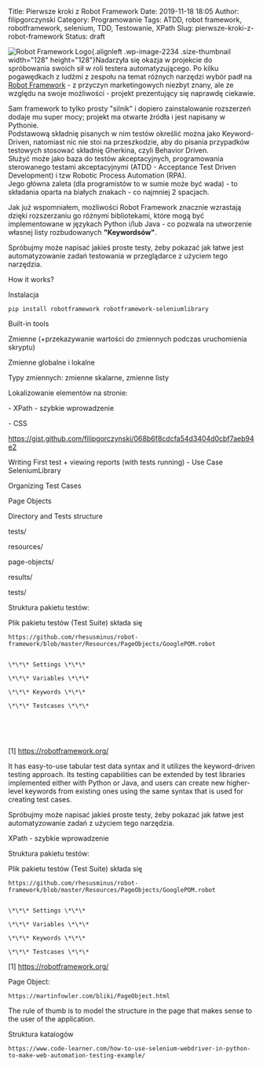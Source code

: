 Title: Pierwsze kroki z Robot Framework
Date: 2019-11-18 18:05
Author: filipgorczynski
Category: Programowanie
Tags: ATDD, robot framework, robotframework, selenium, TDD, Testowanie, XPath
Slug: pierwsze-kroki-z-robot-framework
Status: draft

![Robot Framework Logo](https://filipgorczynski.files.wordpress.com/2019/05/robot-framework-logo.png?w=128){.alignleft .wp-image-2234 .size-thumbnail width="128" height="128"}Nadarzyła się okazja w projekcie do spróbowania swoich sił w roli testera automatyzującego. Po kilku pogawędkach z ludźmi z zespołu na temat różnych narzędzi wybór padł na [Robot Framework](https://robotframework.org/) - z przyczyn marketingowych niezbyt znany, ale ze względu na swoje możliwości - projekt prezentujący się naprawdę ciekawie.<!--more-->

Sam framework to tylko prosty "silnik" i dopiero zainstalowanie rozszerzeń dodaje mu super mocy; projekt ma otwarte źródła i jest napisany w Pythonie.  
Podstawową składnię pisanych w nim testów określić można jako Keyword-Driven, natomiast nic nie stoi na przeszkodzie, aby do pisania przypadków testowych stosować składnię Gherkina, czyli Behavior Driven.  
Służyć może jako baza do testów akceptacyjnych, programowania sterowanego testami akceptacyjnymi (ATDD - Acceptance Test Driven Development) i tzw Robotic Process Automation (RPA).  
Jego główna zaleta (dla programistów to w sumie może być wada) - to składania oparta na białych znakach - co najmniej 2 spacjach.

Jak już wspomniałem, możliwości Robot Framework znacznie wzrastają dzięki rozszerzaniu go różnymi bibliotekami, które mogą być implementowane w językach Python i/lub Java - co pozwala na utworzenie własnej listy rozbudowanych **"Keywordsów"**.

Spróbujmy może napisać jakieś proste testy, żeby pokazać jak łatwe jest automatyzowanie zadań testowania w przeglądarce z użyciem tego narzędzia.

How it works?

Instalacja

`pip install robotframework robotframework-seleniumlibrary`

Built-in tools

Zmienne (+przekazywanie wartości do zmiennych podczas uruchomienia skryptu)

Zmienne globalne i lokalne

Typy zmiennych: zmienne skalarne, zmienne listy

Lokalizowanie elementów na stronie:

\- XPath - szybkie wprowadzenie

\- CSS

https://gist.github.com/filipgorczynski/068b6f8cdcfa54d3404d0cbf7aeb94e2

Writing First test + viewing reports (with tests running) - Use Case SeleniumLibrary

Organizing Test Cases

Page Objects

Directory and Tests structure

tests/

resources/

page-objects/

results/

tests/

Struktura pakietu testów:

Plik pakietu testów (Test Suite) składa się

`https://github.com/rhesusminus/robot-framework/blob/master/Resources/PageObjects/GooglePOM.robot`

```

\*\*\* Settings \*\*\*

\*\*\* Variables \*\*\*

\*\*\* Keywords \*\*\*

\*\*\* Testcases \*\*\*

```

 

 

\[1\] https://robotframework.org/

It has easy-to-use tabular test data syntax and it utilizes the keyword-driven testing approach. Its testing capabilities can be extended by test libraries implemented either with Python or Java, and users can create new higher-level keywords from existing ones using the same syntax that is used for creating test cases.

Spróbujmy może napisać jakieś proste testy, żeby pokazać jak łatwe jest automatyzowanie zadań z użyciem tego narzędzia.

XPath - szybkie wprowadzenie

Struktura pakietu testów:

Plik pakietu testów (Test Suite) składa się

`https://github.com/rhesusminus/robot-framework/blob/master/Resources/PageObjects/GooglePOM.robot`

```

\*\*\* Settings \*\*\*

\*\*\* Variables \*\*\*

\*\*\* Keywords \*\*\*

\*\*\* Testcases \*\*\*

```

\[1\] https://robotframework.org/

Page Object:

`https://martinfowler.com/bliki/PageObject.html`

The rule of thumb is to model the structure in the page that makes sense to the user of the application.

Struktura katalogów

`https://www.code-learner.com/how-to-use-selenium-webdriver-in-python-to-make-web-automation-testing-example/`

 
